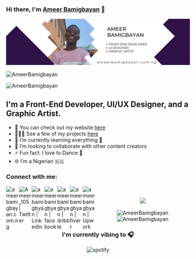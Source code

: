 ### Hi there, I'm [Ameer Bamigbayan][website] 👋 
    
       
<p align="center"> <img src="https://github.com/AmeerBamigbayan/AmeerBamigbayan/blob/main/LinkedIn%20Banner.png" /> </p>
 
<p align="left"> <img src="https://komarev.com/ghpvc/?username=AmeerBamigbayan&label=Profile%20views&color=0e75b6&style=flat" alt="AmeerBamigbayan" /> </p>
 <img
src="https://img.shields.io/github/followers/AmeerBamigbayan?style=social" alt="AmeerBamigbayan" />


## I'm a Front-End Developer, UI/UX Designer, and a Graphic Artist.
  
- 🔭 You can check out my website [here](https://ameerbamigbayan.com.ng/)
- 👨🏾‍💻 See a few of my projects [here](https://ameerbamigbayan.com.ng/projects)
- 🌱 I’m currently learning everything 🤣 
- 👯 I’m looking to collaborate with other content creators
- ⚡ Fun fact: I love to Dance 🕺
- 🌐 I’m a Nigerian 🇳🇬

### Connect with me:

[<img align="left" alt="ameerbamigbayan.com.ng" width="35px" src="https://img.icons8.com/bubbles/50/000000/globe.png" />][website]
[<img align="left" alt="Ameer_105 | Twitter" width="35px" src="https://img.icons8.com/bubbles/50/000000/twitter.png" />][twitter]
[<img align="left" alt="ameerbamigbyan | LinkedIn" width="35px" src="https://img.icons8.com/bubbles/50/000000/linkedin.png" />][linkedin]
[<img align="left" alt="ameerbamigbyan | facebook" width="35px" src="https://img.icons8.com/bubbles/50/000000/facebook-new.png"  />][facebook]
[<img align="left" alt="ameerbamigbyan | dribble" width="35px" src="https://img.icons8.com/bubbles/50/000000/dribbble.png" />][dribbble]
[<img align="left" alt="ameerbamigbyan | fiverr" width="35px" src="https://img.icons8.com/bubbles/50/000000/fiverr.png" />][fiverr]
[<img align="left" alt="ameerbamigbyan | Upwork" width="35px" src="https://cdn.jsdelivr.net/npm/simple-icons@v3/icons/upwork.svg" />][upwork]
<br />
 
<p align="center"> <img src=https://github.com/AmeerBamigbayan/AmeerBamigbayan/blob/main/source.gif /> </p>

 

<p align="center" height='130px'> <img src="https://github-readme-stats.vercel.app/api?username=AmeerBamigbayan&show_icons=true&hide_title=true&include_all_commits=true&line_height=21&bg_color=0,ffb400,ffb400,F6C03D,F4DDA6&count_private=true&theme=graywhite" alt="AmeerBamigbayan"/> <img src="https://github-readme-stats.vercel.app/api/top-langs/?username=AmeerBamigbayan&layout=compact&show_icons=true&bg_color=0,EFE4CA,F4DDA6,F6C03D&theme=graywhite&hide_title=true" alt="AmeerBamigbayan"/> </p>

<h3 align="center">I'm currently vibing to 🎧</h3>
<p align="center"> <img src="https://spotify-recently-played-readme.vercel.app/api?user=dfnf3b6pfm5cxs5ix9nfyrtep" alt="spotify" height="300px"/></p>



[website]: https://ameerbamigbayan.com.ng/
[twitter]: https://www.twitter.com/ameer_105/
[linkedin]: https://www.linkedin.com/in/ameer-bamigbayan-50722b206/
[dribbble]: https://dribbble.com/AmeerBamigbayan
[fiverr]: https://www.fiverr.com/ameerdamilola?public_mode=true
[upwork]: https://www.upwork.com/freelancers/~018e4a266da3c6f995
[facebook]: https://www.facebook.com/ameer.bamigbayan.1/ 
